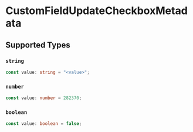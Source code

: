 # CustomFieldUpdateCheckboxMetadata


## Supported Types

### `string`

```typescript
const value: string = "<value>";
```

### `number`

```typescript
const value: number = 282370;
```

### `boolean`

```typescript
const value: boolean = false;
```

